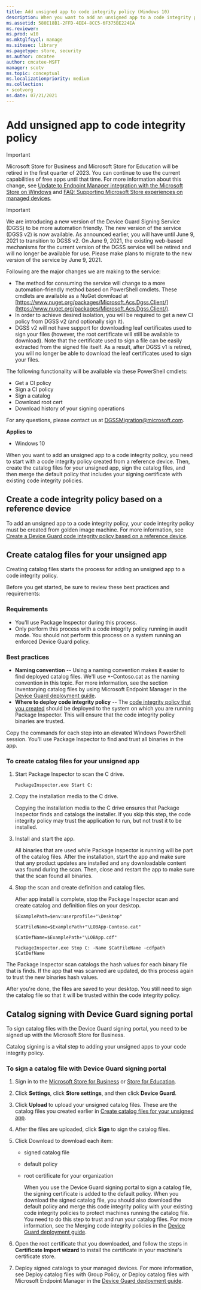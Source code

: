 ```yaml
---
title: Add unsigned app to code integrity policy (Windows 10)
description: When you want to add an unsigned app to a code integrity policy, you need to start with a code integrity policy created from a reference device.
ms.assetid: 580E18B1-2FFD-4EE4-8CC5-6F375BE224EA
ms.reviewer: 
ms.prod: w10
ms.mktglfcycl: manage
ms.sitesec: library
ms.pagetype: store, security
ms.author: cmcatee
author: cmcatee-MSFT
manager: scotv
ms.topic: conceptual
ms.localizationpriority: medium
ms.collection:
- scotvorg
ms.date: 07/21/2021
---
```


# Add unsigned app to code integrity policy

> [!IMPORTANT]
> Microsoft Store for Business and Microsoft Store for Education will be retired in the first quarter of 2023. You can continue to use the current capabilities of free apps until that time. For more information about this change, see [Update to Endpoint Manager integration with the Microsoft Store on Windows](https://techcommunity.microsoft.com/t5/windows-it-pro-blog/update-to-endpoint-manager-integration-with-the-microsoft-store/ba-p/3585077) and [FAQ: Supporting Microsoft Store experiences on managed devices](https://techcommunity.microsoft.com/t5/windows-management/faq-supporting-microsoft-store-experiences-on-managed-devices/m-p/3585286).

> [!IMPORTANT]
> We are introducing a new version of the Device Guard Signing Service (DGSS) to be more automation friendly. The new version of the service (DGSS v2) is now available. As announced earlier, you will have until June 9, 2021 to transition to DGSS v2. On June 9, 2021, the existing web-based mechanisms for the current version of the DGSS service will be retired and will no longer be available for use. Please make plans to migrate to the new version of the service by June 9, 2021.
>
> Following are the major changes we are making to the service:
>
> - The method for consuming the service will change to a more automation-friendly method based on PowerShell cmdlets. These cmdlets are available as a NuGet download at [https://www.nuget.org/packages/Microsoft.Acs.Dgss.Client/](https://www.nuget.org/packages/Microsoft.Acs.Dgss.Client/).
> - In order to achieve desired isolation, you will be required to get a new CI policy from DGSS v2 (and optionally sign it).
> - DGSS v2 will not have support for downloading leaf certificates used to sign your files (however, the root certificate will still be available to download).  Note that the certificate used to sign a file can be easily extracted from the signed file itself.  As a result, after DGSS v1 is retired, you will no longer be able to download the leaf certificates used to sign your files.
>
> The following functionality will be available via these PowerShell cmdlets:
> 
> - Get a CI policy
> - Sign a CI policy
> - Sign a catalog
> - Download root cert
> - Download history of your signing operations
>
> For any questions, please contact us at DGSSMigration@microsoft.com.

**Applies to**

- Windows 10

When you want to add an unsigned app to a code integrity policy, you need to start with a code integrity policy created from a reference device. Then, create the catalog files for your unsigned app, sign the catalog files, and then merge the default policy that includes your signing certificate with existing code integrity policies.

## Create a code integrity policy based on a reference device

To add an unsigned app to a code integrity policy, your code integrity policy must be created from golden image machine. For more information, see [Create a Device Guard code integrity policy based on a reference device](/windows/device-security/device-guard/device-guard-deployment-guide).

## Create catalog files for your unsigned app

Creating catalog files starts the process for adding an unsigned app to a code integrity policy.

Before you get started, be sure to review these best practices and requirements:

### Requirements

- You'll use Package Inspector during this process.
- Only perform this process with a code integrity policy running in audit mode. You should not perform this process on a system running an enforced Device Guard policy.

### Best practices

- **Naming convention** -- Using a naming convention makes it easier to find deployed catalog files. We'll use \*-Contoso.cat as the naming convention in this topic. For more information, see the section Inventorying catalog files by using Microsoft Endpoint Manager in the [Device Guard deployment guide](/windows/device-security/device-guard/device-guard-deployment-guide).
- **Where to deploy code integrity policy** -- The [code integrity policy that you created](#create-a-code-integrity-policy-based-on-a-reference-device) should be deployed to the system on which you are running Package Inspector. This will ensure that the code integrity policy binaries are trusted.

Copy the commands for each step into an elevated Windows PowerShell session. You'll use Package Inspector to find and trust all binaries in the app.

### To create catalog files for your unsigned app

1. Start Package Inspector to scan the C drive.

    `PackageInspector.exe Start C:`

2. Copy the installation media to the C drive.

    Copying the installation media to the C drive ensures that Package Inspector finds and catalogs the installer. If you skip this step, the code integrity policy may trust the application to run, but not trust it to be installed.

3. Install and start the app.

    All binaries that are used while Package Inspector is running will be part of the catalog files. After the installation, start the app and make sure that any product updates are installed and any downloadable content was found during the scan. Then, close and restart the app to make sure that the scan found all binaries.

4. Stop the scan and create definition and catalog files.

    After app install is complete, stop the Package Inspector scan and create catalog and definition files on your desktop.

    `$ExamplePath=$env:userprofile+"\Desktop"`

    `$CatFileName=$ExamplePath+"\LOBApp-Contoso.cat"`

    `$CatDefName=$ExamplePath+"\LOBApp.cdf"`

    `PackageInspector.exe Stop C: -Name $CatFileName -cdfpath $CatDefName`

The Package Inspector scan catalogs the hash values for each binary file that is finds. If the app that was scanned are updated, do this process again to trust the new binaries hash values.

After you're done, the files are saved to your desktop. You still need to sign the catalog file so that it will be trusted within the code integrity policy.

## Catalog signing with Device Guard signing portal

To sign catalog files with the Device Guard signing portal, you need to be signed up with the Microsoft Store for Business.

Catalog signing is a vital step to adding your unsigned apps to your code integrity policy.

### To sign a catalog file with Device Guard signing portal

1. Sign in to the [Microsoft Store for Business](https://businessstore.microsoft.com) or [Store for Education](https://educationstore.microsoft.com).
2. Click **Settings**, click **Store settings**, and then click **Device Guard**.
3. Click **Upload** to upload your unsigned catalog files. These are the catalog files you created earlier in [Create catalog files for your unsigned app](#create-catalog-files-for-your-unsigned-app).
4. After the files are uploaded, click **Sign** to sign the catalog files.
5. Click Download to download each item:
   - signed catalog file
   - default policy
   - root certificate for your organization

     When you use the Device Guard signing portal to sign a catalog file, the signing certificate is added to the default policy. When you download the signed catalog file, you should also download the default policy and merge this code integrity policy with your existing code integrity policies to protect machines running the catalog file. You need to do this step to trust and run your catalog files. For more information, see the Merging code integrity policies in the [Device Guard deployment guide](/windows/device-security/device-guard/device-guard-deployment-guide).

6. Open the root certificate that you downloaded, and follow the steps in **Certificate Import wizard** to install the certificate in your machine's certificate store.
7. Deploy signed catalogs to your managed devices. For more information, see Deploy catalog files with Group Policy, or Deploy catalog files with Microsoft Endpoint Manager in the [Device Guard deployment guide](/windows/device-security/device-guard/device-guard-deployment-guide).
